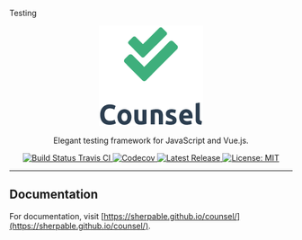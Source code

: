 Testing
<p align="center">
    <a href="https://sherpable.github.io/counsel/" target="_blank"><img src="https://raw.githubusercontent.com/sherpable/counsel/master/art/logo.png"></a>
</p>

<p align="center">
    Elegant testing framework for JavaScript and Vue.js.
</p>

<p align="center">
    <a href="https://travis-ci.org/sherpable/counsel">
        <img src="https://img.shields.io/travis/sherpable/counsel/master.svg" alt="Build Status Travis CI">
    </a>
    <a href="https://codecov.io/gh/sherpable/counsel">
        <img src="https://codecov.io/gh/sherpable/counsel/branch/master/graph/badge.svg" alt="Codecov">
    </a>
    <a href="https://github.com/sherpable/counsel/releases">
        <img src="https://img.shields.io/npm/v/@sherpajs/counsel.svg" alt="Latest Release">
    </a>
    <a href="https://github.com/sherpable/counsel/blob/master/LICENSE">
        <img src="https://img.shields.io/github/license/sherpable/counsel.svg" alt="License: MIT">
    </a>
</p>

------

## Documentation

For documentation, visit [https://sherpable.github.io/counsel/](https://sherpable.github.io/counsel/).
